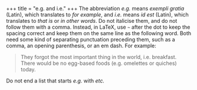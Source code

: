 +++
title = "e.g. and i.e."
+++
The abbreviation *e.g.* means *exempli gratia* (Latin), which translates to *for example*, and *i.e.* means *id est* (Latin), which translates to *that is* or *in other words*.
Do not italicise them, and do not follow them with a comma.
Instead, in LaTeX, use `~` after the dot to keep the spacing correct and keep them on the same line as the following word.
Both need some kind of separating punctuation preceding them, such as a comma, an opening parenthesis, or an em dash.
For example:

> They forgot the most important thing in the world, i.e. breakfast.
> There would be no egg-based foods (e.g. omelettes or quiches) today.

Do not end a list that starts *e.g.* with *etc.*
